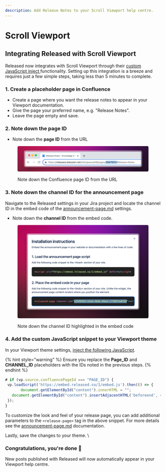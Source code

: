 ```yaml
---
description: Add Release Notes to your Scroll Viewport help centre.
---
```


# Scroll Viewport

## Integrating Released with Scroll Viewport

Released now integrates with Scroll Viewport through their [custom JavaScript inject ](https://help.k15t.com/scroll-viewport/inject-custom-javascript)functionality. Setting up this integration is a breeze and requires just a few simple steps, taking less than 5 minutes to complete.

### 1. Create a placeholder page in Confluence&#x20;

* Create a page where you want the release notes to appear in your Viewport documentation.&#x20;
* Give the page your preferred name, e.g. "Release Notes".&#x20;
* Leave the page empty and save.&#x20;

### 2. Note down the page ID

* Note down the **page ID** from the URL

<figure><img src="../.gitbook/assets/Confluence PageID.png" alt=""><figcaption><p>Note down the Confluence page ID from the URL</p></figcaption></figure>

### 3. Note down the channel ID for the announcement page&#x20;

Navigate to the Released settings in your Jira project and locate the channel ID in the embed code of the [announcement-page.md](../product-tour/settings/announcement-page.md "mention") settings.&#x20;

* Note down the **channel ID** from the embed code.

<figure><img src="../.gitbook/assets/Page Channel ID.png" alt=""><figcaption><p>Note down the channel ID highlighted in the embed code</p></figcaption></figure>

### 4. Add the custom JavaScript snippet to your Viewport theme&#x20;

In your Viewport theme settings, [inject the following JavaScript](https://help.k15t.com/scroll-viewport/inject-custom-javascript).&#x20;

{% hint style="warning" %}
Ensure you replace the **Page\_ID** and **CHANNEL\_ID** placeholders with the IDs noted in the previous steps.&#x20;
{% endhint %}

```javascript
# if (vp.source.confluencePageId === "PAGE_ID") {
 vp.loadScript('https://embed.released.so/1/embed.js').then(() => {
       document.getElementById("content").innerHTML = "";
   document.getElementById("content").insertAdjacentHTML('beforeend', <released-page channel-id="CHANNEL_ID"></released-page>')
 });
}
```

To customize the look and feel of your release page, you can add additional parameters to the `<release-page>` tag in the above snippet. For more details see the [announcement-page.md](../product-tour/settings/announcement-page.md "mention") documentation.&#x20;

Lastly, save the changes to your theme. \


### Congratulations, you're done 🎉

New posts published with Released will now automatically appear in your Viewport help centre.&#x20;
